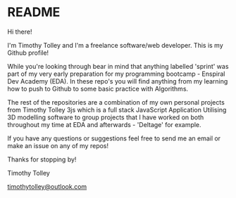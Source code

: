 # README

Hi there! 

I'm Timothy Tolley and I'm a freelance software/web developer. This is my Github profile! 

While you're looking through bear in mind that anything labelled 'sprint' was part of my very early preparation for my programming bootcamp - Enspiral Dev Academy (EDA). In these repo's you will find anything from my learning how to push to Github to some basic practice with Algorithms. 

The rest of the repositories are a combination of my own personal projects from Timothy Tolley 3js which is a full stack JavaScript Application Utilising 3D modelling software to group projects that I have worked on both throughout my time at EDA and afterwards - 'Deltage' for example. 

If you have any questions or suggestions feel free to send me an email or make an issue on any of my repos!

Thanks for stopping by!

Timothy Tolley 

timothytolley@outlook.com
